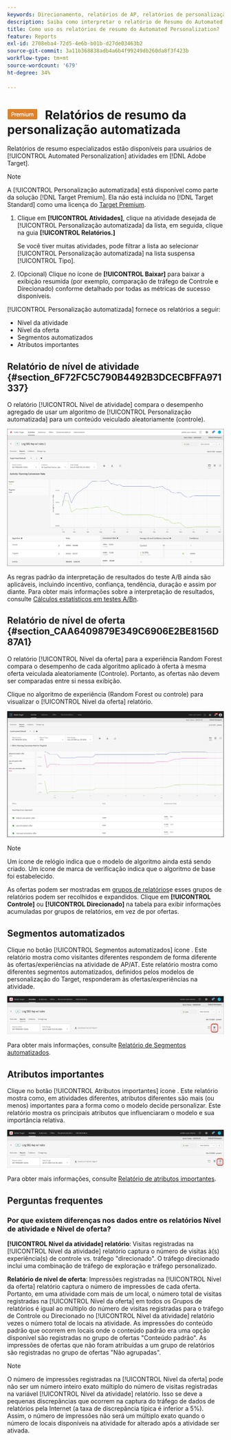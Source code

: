 ```yaml
---
keywords: Direcionamento, relatórios de AP, relatórios de personalização automatizada, relatório de nível de atividade, relatório de nível de oferta, relatório de detalhes da oferta, perguntas frequentes
description: Saiba como interpretar o relatório de Resumo do Automated Personalization no Adobe Target. Você pode alternar para os relatórios de Segmentos automatizados e Atributos importantes desse relatório.
title: Como uso os relatórios de resumo do Automated Personalization?
feature: Reports
exl-id: 2708eba4-72d5-4e6b-b01b-d27de03463b2
source-git-commit: 3a11b368838adb4a6b4f99249db260da8f3f423b
workflow-type: tm+mt
source-wordcount: '679'
ht-degree: 34%

---
```


# ![PREMIUM](/help/main/assets/premium.png) Relatórios de resumo da personalização automatizada

Relatórios de resumo especializados estão disponíveis para usuários de [!UICONTROL Automated Personalization] atividades em [!DNL Adobe Target].

>[!NOTE]
>
>A [!UICONTROL Personalização automatizada] está disponível como parte da solução [!DNL Target Premium]. Ela não está incluída no [!DNL Target Standard] como uma licença do [Target Premium](/help/main/c-intro/intro.md#premium).

1. Clique em **[!UICONTROL Atividades]**, clique na atividade desejada de [!UICONTROL Personalização automatizada] da lista, em seguida, clique na guia **[!UICONTROL Relatórios.]**

   Se você tiver muitas atividades, pode filtrar a lista ao selecionar [!UICONTROL Personalização automatizada] na lista suspensa [!UICONTROL Tipo].

1. (Opcional) Clique no ícone de **[!UICONTROL Baixar]** para baixar a exibição resumida (por exemplo, comparação de tráfego de Controle e Direcionado) conforme detalhado por todas as métricas de sucesso disponíveis.

[!UICONTROL Personalização automatizada] fornece os relatórios a seguir:

* Nível da atividade
* Nível da oferta
* Segmentos automatizados
* Atributos importantes

## Relatório de nível de atividade {#section_6F72FC5C790B4492B3DCECBFFA971337}

O relatório [!UICONTROL Nível de atividade] compara o desempenho agregado de usar um algoritmo de [!UICONTROL Personalização automatizada] para um conteúdo veiculado aleatoriamente (controle).

![Relatório de nível de atividade](/help/main/c-reports/assets/box_plot_ap.png)

As regras padrão da interpretação de resultados do teste A/B ainda são aplicáveis, incluindo incentivo, confiança, tendência, duração e assim por diante. Para obter mais informações sobre a interpretação de resultados, consulte  [Cálculos estatísticos em testes A/Bn](/help/main/c-reports/statistical-methodology/statistical-calculations.md).

## Relatório de nível de oferta {#section_CAA6409879E349C6906E2BE8156D87A1}

O relatório [!UICONTROL Nível da oferta] para a experiência Random Forest compara o desempenho de cada algoritmo aplicado à oferta à mesma oferta veiculada aleatoriamente (Controle). Portanto, as ofertas não devem ser comparadas entre si nessa exibição.

Clique no algoritmo de experiência (Random Forest ou controle) para visualizar o [!UICONTROL Nível da oferta] relatório.

![Relatório de nível de oferta no Adobe Target](/help/main/c-reports/assets/ap_OfferLevelRpt.png)

>[!NOTE]
>
>Um ícone de relógio indica que o modelo de algoritmo ainda está sendo criado. Um ícone de marca de verificação indica que o algoritmo de base foi estabelecido.

As ofertas podem ser mostradas em [grupos de relatórios](/help/main/c-activities/t-automated-personalization/offer-reporting-groups-in-automated-personalization.md)e esses grupos de relatórios podem ser recolhidos e expandidos. Clique em **[!UICONTROL Controle]** ou **[!UICONTROL Direcionado]** na tabela para exibir informações acumuladas por grupos de relatórios, em vez de por ofertas.

## Segmentos automatizados

Clique no botão [!UICONTROL Segmentos automatizados] ícone . Este relatório mostra como visitantes diferentes respondem de forma diferente às ofertas/experiências na atividade de AP/AT. Este relatório mostra como diferentes segmentos automatizados, definidos pelos modelos de personalização do Target, responderam às ofertas/experiências na atividade.

![Ícone de segmentos automatizados](/help/main/c-reports/assets/icon-automated-sements-ap.png)

Para obter mais informações, consulte [Relatório de Segmentos automatizados](/help/main/c-reports/c-personalization-insights-reports/automated-segments-report.md).

## Atributos importantes

Clique no botão [!UICONTROL Atributos importantes] ícone . Este relatório mostra como, em atividades diferentes, atributos diferentes são mais (ou menos) importantes para a forma como o modelo decide personalizar. Este relatório mostra os principais atributos que influenciaram o modelo e sua importância relativa.

![Ícone de atributos importantes](/help/main/c-reports/assets/icon-important-attributes-ap.png)

Para obter mais informações, consulte [Relatório de atributos importantes](/help/main/c-reports/c-personalization-insights-reports/important-attributes-report.md).

## Perguntas frequentes

### Por que existem diferenças nos dados entre os relatórios Nível de atividade e Nível de oferta?

**[!UICONTROL Nível da atividade] relatório**: Visitas registradas na [!UICONTROL Nível da atividade] relatório captura o número de visitas à(s) experiência(s) de controle vs. tráfego &quot;direcionado&quot;. O tráfego direcionado inclui uma combinação de tráfego de exploração e tráfego personalizado.

**Relatório de nível de oferta**: Impressões registradas na [!UICONTROL Nível da oferta] relatório captura o número de impressões de cada oferta. Portanto, em uma atividade com mais de um local, o número total de visitas registradas na [!UICONTROL Nível da oferta] em todos os Grupos de relatórios é igual ao múltiplo do número de visitas registradas para o tráfego de Controle ou Direcionado no [!UICONTROL Nível da atividade] relatório vezes o número total de locais na atividade. As impressões do conteúdo padrão que ocorrem em locais onde o conteúdo padrão era uma opção disponível são registradas no grupo de ofertas &quot;Conteúdo padrão&quot;. As impressões de ofertas que não foram atribuídas a um grupo de relatórios são registradas no grupo de ofertas &quot;Não agrupadas&quot;.

>[!NOTE]
>
>O número de impressões registradas na [!UICONTROL Nível da oferta] pode não ser um número inteiro exato múltiplo do número de visitas registradas na variável [!UICONTROL Nível da atividade] relatório. Isso se deve a pequenas discrepâncias que ocorrem na captura do tráfego de dados de relatórios pela Internet (a taxa de discrepância típica é inferior a 5%). Assim, o número de impressões não será um múltiplo exato quando o número de locais disponíveis na atividade for alterado após a atividade ser ativada.
